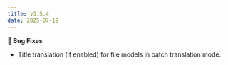 ```yaml
---
title: v3.5.4
date: 2025-07-19
---
```


**🐞 Bug Fixes**

- Title translation (if enabled) for file models in batch translation mode.
